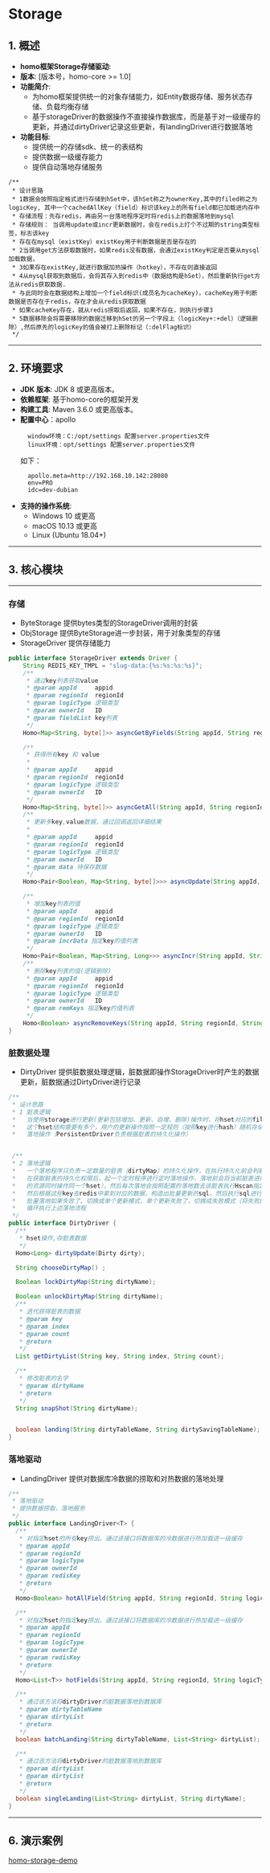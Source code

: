 
# Storage

## 1. 概述

- **homo框架Storage存储驱动**: 
- **版本**: [版本号，homo-core >= 1.0]
- **功能简介**:
    - 为homo框架提供统一的对象存储能力，如Entity数据存储、服务状态存储、负载均衡存储
    - 基于storageDriver的数据操作不直接操作数据库，而是基于对一级缓存的更新，并通过dirtyDriver记录这些更新，有landingDriver进行数据落地
- **功能目标**: 
  - 提供统一的存储sdk、统一的表结构
  - 提供数据一级缓存能力
  - 提供自动落地存储服务

```text
/**
 * 设计思路
 * 1数据会按照指定格式进行存储到hSet中，该hSet称之为ownerKey,其中的filed称之为logicKey, 其中一个cachedAllKey（field）标识该key上的所有field都已加载进内存中
 * 存储流程：先存redis，再由另一台落地程序定时将redis上的数据落地到mysql
 * 存储规则： 当调用update或incr更新数据时，会在redis上打个不过期的string类型标签，标志该key
 * 存在在mysql（existKey）existKey用于判断数据是否是存在的
 * 2当调用get方法获取数据时，如果redis没有数据，会通过existKey判定是否要从mysql加载数据，
 * 3如果存在existKey,就进行数据加热操作（hotkey），不存在则直接返回
 * 4从mysql获取到数据后，会将其存入到redis中（数据结构是hSet），然后重新执行get方法从redis获取数据.
 * 与此同时会在数据结构上增加一个field标识(成员名为cacheKey)，cacheKey用于判断数据是否存在于redis，存在才会从redis获取数据
 * 如果cacheKey存在，就从redis捞取后返回，如果不存在，则执行步骤3
 * 5数据移除会将需要移除的数据迁移到hSet的另一个字段上（logicKey+:+del）（逻辑删除）,然后原先的logicKey的值会被打上删除标记（:delFlag标识）
 */
```
--- 

## 2. 环境要求

- **JDK 版本**: JDK 8 或更高版本。
- **依赖框架**: 基于homo-core的框架开发
- **构建工具**: Maven 3.6.0 或更高版本。
- **配置中心**：apollo
  ```text
    window环境：C:/opt/settings 配置server.properties文件 
    linux环境：opt/settings 配置server.properties文件 
  ```
  如下：
  ```properties
    apollo.meta=http://192.168.10.142:28080 
    env=PRO
    idc=dev-dubian
  ```
- **支持的操作系统**:
    - Windows 10 或更高
    - macOS 10.13 或更高
    - Linux (Ubuntu 18.04+)
---

## 3. 核心模块
---
### 存储
- ByteStorage 提供bytes类型的StorageDriver调用的封装 
- ObjStorage 提供ByteStorage进一步封装，用于对象类型的存储
- StorageDriver 提供存储能力
```java
public interface StorageDriver extends Driver {
    String REDIS_KEY_TMPL = "slug-data:{%s:%s:%s:%s}";
    /**
     * 通过key列表获取value
     * @param appId     appid
     * @param regionId  regionId
     * @param logicType 逻辑类型
     * @param ownerId   ID
     * @param fieldList key列表
     */
    Homo<Map<String, byte[]>> asyncGetByFields(String appId, String regionId, String logicType, String ownerId, List<String> fieldList);

    /**
     * 获得所有key 和 value
     *
     * @param appId     appid
     * @param regionId  regionId
     * @param logicType 逻辑类型
     * @param ownerId   ID
     */
    Homo<Map<String, byte[]>> asyncGetAll(String appId, String regionId, String logicType, String ownerId);
    /**
     * 更新多key,value数据，通过回调返回详细结果
     *
     * @param appId     appid
     * @param regionId  regionId
     * @param logicType 逻辑类型
     * @param ownerId   ID
     * @param data 待保存数据
     */
    Homo<Pair<Boolean, Map<String, byte[]>>> asyncUpdate(String appId, String regionId, String logicType, String ownerId, Map<String, byte[]> data);

    /**
     * 增加key列表的值
     * @param appId     appid
     * @param regionId  regionId
     * @param logicType 逻辑类型
     * @param ownerId   ID
     * @param incrData 指定key的值列表
     */
    Homo<Pair<Boolean, Map<String, Long>>> asyncIncr(String appId, String regionId, String logicType, String ownerId, Map<String, Long> incrData);
    /**
     * 删除key列表的值(逻辑删除)
     * @param appId     appid
     * @param regionId  regionId
     * @param logicType 逻辑类型
     * @param ownerId   ID
     * @param remKeys 指定key的值列表
     */
    Homo<Boolean> asyncRemoveKeys(String appId, String regionId, String logicType, String ownerId, List<String> remKeys);
}
``` 
### 脏数据处理
- DirtyDriver 提供脏数据处理逻辑，脏数据即操作StorageDriver时产生的数据更新，脏数据通过DirtyDriver进行记录
```java
/**
 * 设计思路
 * 1 脏表逻辑
 *   当使用storage进行更新(更新包括增加、更新、自增、删除)操作时，将hset对应的filed的key保存在一张待更新的dirtyMap（hset结构中）中，
 *   这个hset结构需要有多个，用户的更新操作按照一定规则（按照key进行hash）随机存储在任一个脏表结构中（dirtyMap）,等待落地程序执行
 *   落地操作（PersistentDriver负责根据脏表的持久化操作）


 /**
 * 2 落地逻辑
 *   一个落地程序只负责一定数量的脏表（dirtyMap）的持久化操作，在执行持久化前会判断dirtyMap是否已经有其他落地程序负责
 *   在获取脏表的持久化权限后，起一个定时程序进行定时落地操作，落地前会将当前脏表进行重命名操作（相当于快照操作，不与正在更新
 *   的资源同时操作同一个hset），然后每次落地会按照配置的落地数去该脏表执行Hscan指定数量的key,
 *   然后根据这些key去redis中拿到对应的数据，构造出批量更新的sql，然后执行sql进行落地，
 *   批量落地如果失败了。切换成单个更新模式，单个更新失败了，切换成失败模式（将失败的key存在另一个errorMap的异常表中hset）
 *   循环执行上述落地流程
 */
public interface DirtyDriver {
  /**
   * hset操作,存脏表数据
   */
  Homo<Long> dirtyUpdate(Dirty dirty);

  String chooseDirtyMap() ;

  Boolean lockDirtyMap(String dirtyName);

  Boolean unlockDirtyMap(String dirtyName);
  /**
   * 迭代获得脏表的数据
   * @param key
   * @param index
   * @param count
   * @return
   */
  List getDirtyList(String key, String index, String count);

  /**
   * 修改脏表的名字
   * @param dirtyName
   * @return
   */
  String snapShot(String dirtyName);


  boolean landing(String dirtyTableName, String dirtySavingTableName);
}
``` 
### 落地驱动
- LandingDriver 提供对数据库冷数据的捞取和对热数据的落地处理
```java
/**
 * 落地驱动
 * 提供数据捞取，落地服务
 */
public interface LandingDriver<T> {
  /**
   * 对指定hset的所有key捞出。通过该接口将数据库的冷数据进行热加载进一级缓存
   * @param appId
   * @param regionId
   * @param logicType
   * @param ownerId
   * @param redisKey
   * @return
   */
  Homo<Boolean> hotAllField(String appId, String regionId, String logicType, String ownerId, String redisKey);

  /**
   * 对指定hset的指定key捞出。通过该接口将数据库的冷数据进行热加载进一级缓存
   * @param appId
   * @param regionId
   * @param logicType
   * @param ownerId
   * @param redisKey
   * @return
   */
  Homo<List<T>> hotFields(String appId, String regionId, String logicType, String ownerId, String redisKey, List<String> fields);

  /**
   * 通过该方法将dirtyDriver的脏数据落地到数据库
   * @param dirtyTableName
   * @param dirtyList
   * @return
   */
  boolean batchLanding(String dirtyTableName, List<String> dirtyList);

  /**
   * 通过该方法将dirtyDriver的脏数据落地到数据库
   * @param dirtyList
   * @param dirtyList
   * @return
   */
  boolean singleLanding(List<String> dirtyList, String dirtyName);
}

```
---
## 6. 演示案例
[homo-storage-demo](。./../../../homo-core-test/homo-storage-demo)
